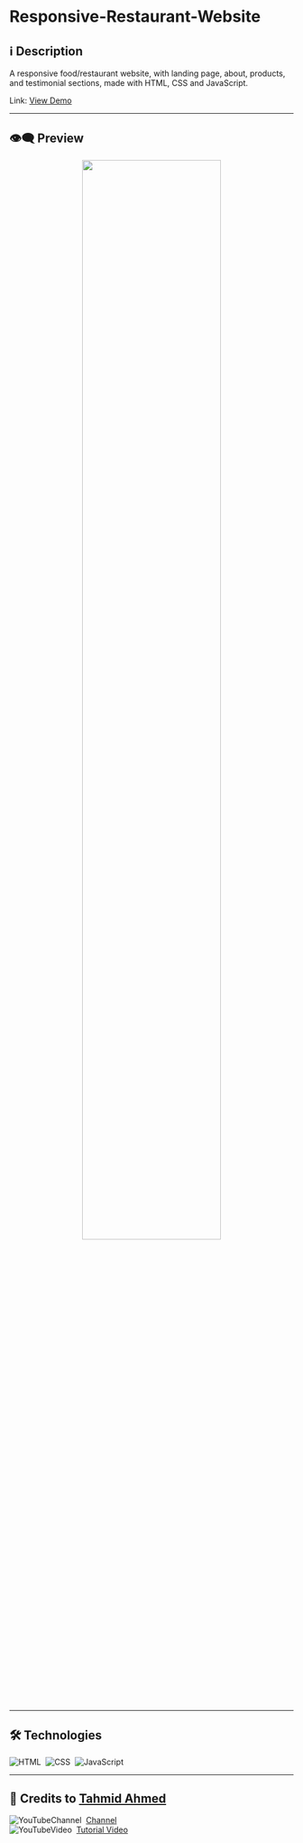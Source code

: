 # Responsive-Restaurant-Website

## ℹ️ Description

A responsive food/restaurant website, with landing page, about, products, and testimonial sections, made with HTML, CSS and JavaScript.


Link: [View Demo](https://zejsneto.github.io/Responsive-Restaurant-Website/)<br>

---

## 👁️‍🗨️ Preview
<p align="center" >
  <img width="70%" src="/repository-imgs/gif01.gif" />
</p>

---

## 🛠️ **Technologies**

![HTML](https://img.shields.io/badge/-HTML-05122A?style=flat&logo=HTML5)&nbsp;
![CSS](https://img.shields.io/badge/-CSS-05122A?style=flat&logo=CSS3&logoColor=1572B6)&nbsp;
![JavaScript](https://img.shields.io/badge/-JavaScript-05122A?style=flat&logo=javascript)&nbsp;

---

## 📃 Credits to [Tahmid Ahmed](https://www.youtube.com/@tahmidahmed-yt)

![YouTubeChannel](https://img.shields.io/badge/--05122A?style=flat&logo=youtube)&nbsp;
[Channel](https://www.youtube.com/@tahmidahmed-yt)<br>
![YouTubeVideo](https://img.shields.io/badge/--05122A?style=flat&logo=youtube)&nbsp;
[Tutorial Video](https://www.youtube.com/watch?v=ULTtb6CKeNw&ab_channel=TahmidAhmed)<br>

